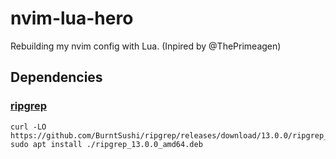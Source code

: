 # nvim-lua-hero
Rebuilding my nvim config with Lua. (Inpired by @ThePrimeagen)

## Dependencies

### [ripgrep](https://github.com/BurntSushi/ripgrep#installation)
```
curl -LO https://github.com/BurntSushi/ripgrep/releases/download/13.0.0/ripgrep_13.0.0_amd64.deb
sudo apt install ./ripgrep_13.0.0_amd64.deb
```
